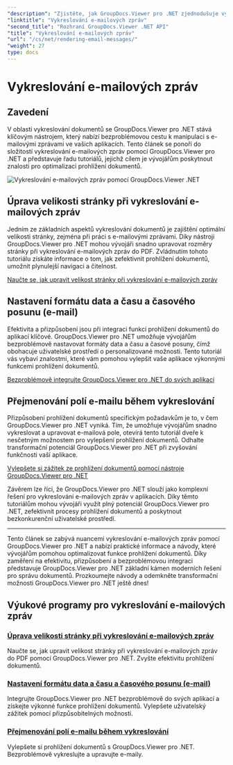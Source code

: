 ```yaml
---
"description": "Zjistěte, jak GroupDocs.Viewer pro .NET zjednodušuje vykreslování e-mailových zpráv do PDF. Naučte se efektivně upravovat velikost stránky, nastavovat formát data a času a přejmenovat pole."
"linktitle": "Vykreslování e-mailových zpráv"
"second_title": "Rozhraní GroupDocs.Viewer .NET API"
"title": "Vykreslování e-mailových zpráv"
"url": "/cs/net/rendering-email-messages/"
"weight": 27
type: docs
---
```

# Vykreslování e-mailových zpráv

## Zavedení

V oblasti vykreslování dokumentů se GroupDocs.Viewer pro .NET stává klíčovým nástrojem, který nabízí bezproblémovou cestu k manipulaci s e-mailovými zprávami ve vašich aplikacích. Tento článek se ponoří do složitostí vykreslování e-mailových zpráv pomocí GroupDocs.Viewer pro .NET a představuje řadu tutoriálů, jejichž cílem je vývojářům poskytnout znalosti pro optimalizaci prohlížení dokumentů.

![Vykreslování e-mailových zpráv pomocí GroupDocs.Viewer .NET](/viewer/rendering-email-messages/image.png)

## Úprava velikosti stránky při vykreslování e-mailových zpráv

Jedním ze základních aspektů vykreslování dokumentů je zajištění optimální velikosti stránky, zejména při práci s e-mailovými zprávami. Díky nástroji GroupDocs.Viewer pro .NET mohou vývojáři snadno upravovat rozměry stránky při vykreslování e-mailových zpráv do PDF. Zvládnutím tohoto tutoriálu získáte informace o tom, jak zefektivnit prohlížení dokumentů, umožnit plynulejší navigaci a čitelnost.

[Naučte se, jak upravit velikost stránky při vykreslování e-mailových zpráv](./adjust-page-size-email/)

## Nastavení formátu data a času a časového posunu (e-mail)

Efektivita a přizpůsobení jsou při integraci funkcí prohlížení dokumentů do aplikací klíčové. GroupDocs.Viewer pro .NET umožňuje vývojářům bezproblémově nastavovat formáty data a času a časové posuny, čímž obohacuje uživatelské prostředí o personalizované možnosti. Tento tutoriál vás vybaví znalostmi, které vám pomohou vylepšit vaše aplikace výkonnými funkcemi prohlížení dokumentů.

[Bezproblémově integrujte GroupDocs.Viewer pro .NET do svých aplikací](./set-date-time-format-offset-email/)

## Přejmenování polí e-mailu během vykreslování

Přizpůsobení prohlížení dokumentů specifickým požadavkům je to, v čem GroupDocs.Viewer pro .NET vyniká. Tím, že umožňuje vývojářům snadno vykreslovat a upravovat e-mailová pole, otevírá tento tutoriál dveře k nesčetným možnostem pro vylepšení prohlížení dokumentů. Odhalte transformační potenciál GroupDocs.Viewer pro .NET při zvyšování funkčnosti vaší aplikace.

[Vylepšete si zážitek ze prohlížení dokumentů pomocí nástroje GroupDocs.Viewer pro .NET](./rename-email-fields/)

Závěrem lze říci, že GroupDocs.Viewer pro .NET slouží jako komplexní řešení pro vykreslování e-mailových zpráv v aplikacích. Díky těmto tutoriálům mohou vývojáři využít plný potenciál GroupDocs.Viewer pro .NET, zefektivnit procesy prohlížení dokumentů a poskytnout bezkonkurenční uživatelské prostředí.

--- 

Tento článek se zabývá nuancemi vykreslování e-mailových zpráv pomocí GroupDocs.Viewer pro .NET a nabízí praktické informace a návody, které vývojářům pomohou optimalizovat funkce prohlížení dokumentů. Díky zaměření na efektivitu, přizpůsobení a bezproblémovou integraci představuje GroupDocs.Viewer pro .NET základní kámen moderních řešení pro správu dokumentů. Prozkoumejte návody a odemkněte transformační možnosti GroupDocs.Viewer pro .NET ještě dnes!
## Výukové programy pro vykreslování e-mailových zpráv
### [Úprava velikosti stránky při vykreslování e-mailových zpráv](./adjust-page-size-email/)
Naučte se, jak upravit velikost stránky při vykreslování e-mailových zpráv do PDF pomocí GroupDocs.Viewer pro .NET. Zvyšte efektivitu prohlížení dokumentů.
### [Nastavení formátu data a času a časového posunu (e-mail)](./set-date-time-format-offset-email/)
Integrujte GroupDocs.Viewer pro .NET bezproblémově do svých aplikací a získejte výkonné funkce prohlížení dokumentů. Vylepšete uživatelský zážitek pomocí přizpůsobitelných možností.
### [Přejmenování polí e-mailu během vykreslování](./rename-email-fields/)
Vylepšete si prohlížení dokumentů s GroupDocs.Viewer pro .NET. Bezproblémově vykreslujte a upravujte e-maily.